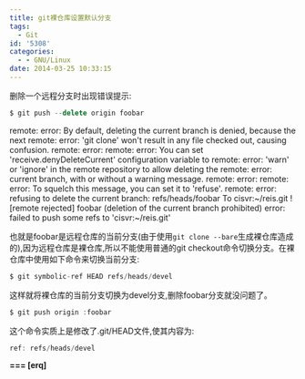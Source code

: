 ```yaml
---
title: git裸仓库设置默认分支
tags:
  - Git
id: '5308'
categories:
  - - GNU/Linux
date: 2014-03-25 10:33:15
---
```



<!-- more -->
删除一个远程分支时出现错误提示:
```js
$ git push --delete origin foobar
```
remote: error: By default, deleting the current branch is denied, because the next
remote: error: 'git clone' won't result in any file checked out, causing confusion.
remote: error: 
remote: error: You can set 'receive.denyDeleteCurrent' configuration variable to
remote: error: 'warn' or 'ignore' in the remote repository to allow deleting the
remote: error: current branch, with or without a warning message.
remote: error: 
remote: error: To squelch this message, you can set it to 'refuse'.
remote: error: refusing to delete the current branch: refs/heads/foobar
To cisvr:~/reis.git
 ! \[remote rejected\] foobar (deletion of the current branch prohibited)
error: failed to push some refs to 'cisvr:~/reis.git'

也就是foobar是远程仓库的当前分支(由于使用`git clone --bare`生成裸仓库造成的),因为远程仓库是裸仓库,所以不能使用普通的git checkout命令切换分支。在裸仓库中使用如下命令来切换当前分支:
```js
$ git symbolic-ref HEAD refs/heads/devel
```
这样就将裸仓库的当前分支切换为devel分支,删除foobar分支就没问题了。
```js
$ git push origin :foobar
```
这个命令实质上是修改了.git/HEAD文件,使其内容为:
```js
ref: refs/heads/devel
```

**\===
\[erq\]**